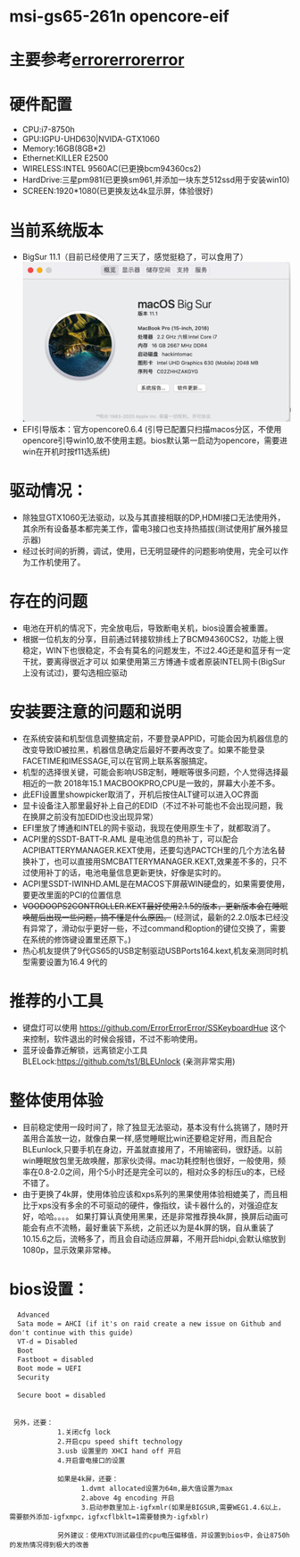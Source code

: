 # msi-gs65-261n opencore-eif
# 主要参考[errorerrorerror](https://github.com/ErrorErrorError/msi-gs65-gs75-hackintosh)
# 硬件配置
- CPU:i7-8750h
- GPU:IGPU-UHD630|NVIDA-GTX1060
- Memory:16GB(8GB*2)
- Ethernet:KILLER E2500
- WIRELESS:INTEL 9560AC(已更换bcm94360cs2)
- HardDrive:三星pm981(已更换sm961,并添加一块东芝512ssd用于安装win10)
- SCREEN:1920*1080(已更换友达4k显示屏，体验很好)

# 当前系统版本
- BigSur 11.1（目前已经使用了三天了，感觉挺稳了，可以食用了）
![image](https://github.com/charlesSheep/-gs65-opencore-eif/blob/master/IMG.png?raw=true)
- EFI引导版本：官方opencore0.6.4 (引导已配置只扫描macos分区，不使用opencore引导win10,故不使用主题。bios默认第一启动为opencore，需要进win在开机时按f11选系统)

# 驱动情况：
- 除独显GTX1060无法驱动，以及与其直接相联的DP,HDMI接口无法使用外，其余所有设备基本都完美工作，雷电3接口也支持热插拔(测试使用扩展外接显示器)
- 经过长时间的折腾，调试，使用，已无明显硬件的问题影响使用，完全可以作为工作机使用了。

# 存在的问题
- 电池在开机的情况下，完全放电后，导致断电关机，bios设置会被重置。
- 根据一位机友的分享，目前通过转接软排线上了BCM94360CS2，功能上很稳定，WIN下也很稳定，不会有莫名的问题发生，不过2.4G还是和蓝牙有一定干扰，要离得很近才可以
  如果使用第三方博通卡或者原装INTEL网卡(BigSur上没有试过)，要勾选相应驱动
# 安装要注意的问题和说明
- 在系统安装和机型信息调整搞定前，不要登录APPID，可能会因为机器信息的改变导致ID被拉黑，机器信息确定后最好不要再改变了。如果不能登录FACETIME和IMESSAGE,可以在官网上联系客服搞定。
- 机型的选择很关键，可能会影响USB定制，睡眠等很多问题，个人觉得选择最相近的一款 2018年15.1 MACBOOKPRO,CPU是一致的，屏幕大小差不多。 
- 此EFI设置里showpicker取消了，开机后按住ALT键可以进入OC界面
- 显卡设备注入那里最好补上自己的EDID（不过不补可能也不会出现问题，我在换屏之前没有加EDID也没出现异常）
- EFI里放了博通和INTEL的网卡驱动，我现在使用原生卡了，就都取消了。
- ACPI里的SSDT-BATT-R.AML 是电池信息的热补丁，可以配合ACPIBATTERYMANAGER.KEXT使用，还要勾选PACTCH里的几个方法名替换补丁，也可以直接用SMCBATTERYMANAGER.KEXT,效果差不多的，只不过使用补丁的话，电池电量信息更新更快，好像是实时的。
- ACPI里SSDT-IWINHD.AML是在MACOS下屏蔽WIN硬盘的，如果需要使用，要更改里面的PCI的位置信息
- ~~VOODOOPS2CONTROLLER.KEXT最好使用2.1.5的版本，更新版本会在睡眠唤醒后出现一些问题，搞不懂是什么原因。~~
   (经测试，最新的2.2.0版本已经没有异常了，滑动似乎更好一些，不过command和option的键位交换了，需要在系统的修饰键设置里还原下。)
- 热心机友提供了9代GS65的USB定制驱动USBPorts164.kext,机友亲测同时机型需要设置为16.4 9代的
# 推荐的小工具
- 键盘灯可以使用 https://github.com/ErrorErrorError/SSKeyboardHue 这个来控制，软件退出的时候会报错，不过不影响使用。
- 蓝牙设备靠近解锁，远离锁定小工具BLELock:https://github.com/ts1/BLEUnlock (亲测非常实用)

# 整体使用体验
- 目前稳定使用一段时间了，除了独显无法驱动，基本没有什么挑锡了，随时开盖用合盖放一边，就像白果一样,感觉睡眠比win还要稳定好用，而且配合BLEunlock,只要手机在身边，开盖就直接用了，不用输密码，很舒适。以前win睡眠放包里无故唤醒，那家伙烫得。mac功耗控制也很好，一般使用，频率在0.8-2.0之间，用个5小时还是完全可以的，相对众多的标压u的本，已经不错了。
- 由于更换了4k屏，使用体验应该和xps系列的黑果使用体验相媲美了，而且相比于xps没有多余的不可驱动的硬件，像指纹，读卡器什么的，对强迫症友好，哈哈。。。。 如果打算认真使用黑果，还是非常推荐换4k屏，换屏后动画可能会有点不流畅，最好重装下系统，之前还以为是4k屏的锅，自从重装了10.15.6之后，流畅多了，而且会自动适应屏幕，不用开启hidpi,会默认缩放到1080p，显示效果非常棒。


# bios设置：  
      Advanced
      Sata mode = AHCI (if it's on raid create a new issue on Github and don't continue with this guide)
      VT-d = Disabled
      Boot
      Fastboot = disabled
      Boot mode = UEFI
      Security

      Secure boot = disabled


     另外，还要：
                1.关闭cfg lock
                2.开启cpu speed shift technology
                3.usb 设置里的 XHCI hand off 开启 
                4.开启雷电接口的设置

                如果是4k屏，还要：
                      1.dvmt allocated设置为64m,最大值设置为max
                      2.above 4g encoding 开启 
                      3.启动参数里加上-igfxmlr(如果是BIGSUR,需要WEG1.4.6以上，需要额外添加-igfxmpc，igfxcflbklt=1需要替换为-igfxblr)
                     
                另外建议：使用XTU测试最佳的cpu电压偏移值，并设置到bios中，会让8750h的发热情况得到极大的改善      
